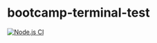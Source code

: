 # bootcamp-terminal-test

[![Node.js CI](https://github.com/Moriti-Ramolefo/bootcamp-terminal-test/actions/workflows/node.js.yml/badge.svg)](https://github.com/Moriti-Ramolefo/bootcamp-terminal-test/actions/workflows/node.js.yml)
